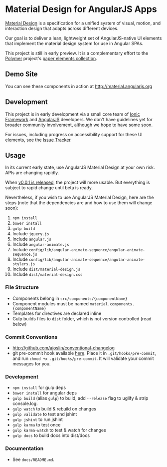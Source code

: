 Material Design for AngularJS Apps
=======

[Material Design](http://www.google.com/design/spec/material-design/) is a specification for a unified system of visual, motion, and interaction design that adapts across different devices.

Our goal is to deliver a lean, lightweight set of AngularJS-native UI elements that implement the material design system for use in Angular SPAs. 

This project is still in early preview. It is a complementary effort to the [Polymer](http://www.polymer-project.org/) project's [paper elements collection](http://www.polymer-project.org/docs/elements/paper-elements.html).

## Demo Site

You can see these components in action at http://material.angularjs.org

## Development

This project is in early development via a small core team of [Ionic Framework](http://ionicframework.com/) and [AngularJS](http://angularjs.org) developers. We don't have guidelines yet for broader community involvement, although we hope to have some soon.

For issues, including progress on accessibility support for these UI elements, see the [Issue Tracker](https://github.com/angular/material/issues)

## Usage

In its current early state, use AngularJS Material Design at your own risk.  APIs are changing rapidly.

When [v0.0.1 is released](https://github.com/angular/material/issues?milestone=2&state=open), the project will more usable.  But everything is subject to rapid change until beta is ready.

Nevertheless, if you wish to use AngularJS Material Design, here are the steps (note that the dependencies are and how to use them will change soon):

1. `npm install`
1. `bower install`
1. `gulp build`
1. Include `jquery.js`
1. Include `angular.js`
1. Include `angular-animate.js`
1. Include `config/lib/angular-animate-sequence/angular-animate-sequence.js`
1. Include `config/lib/angular-animate-sequence/angular-animate-stylers.js`
1. Include `dist/material-design.js`
1. Include `dist/material-design.css`

### File Structure

- Components belong in `src/components/{componentName}`
- Component modules must be named `material.components.{componentName}`
- Templates for directives are declared inline
- Gulp builds files to `dist` folder, which is not version controlled (read below)

### Commit Conventions

- http://github.com/ajoslin/conventional-changelog
- git pre-commit hook available [here](https://github.com/angular/angular.js/blob/master/validate-commit-msg.js).  Place it in `.git/hooks/pre-commit`, and run `chmod +x .git/hooks/pre-commit`. It will validate your commit messages for you.

### Development 

- `npm install` for gulp deps
- `bower install` for angular deps
- `gulp build` (alias `gulp`) to build, add `--release` flag to uglify & strip console.log.
- `gulp watch` to build & rebuild on changes
- `gulp validate` to test and jshint
- `gulp jshint` to run jshint
- `gulp karma` to test once
- `gulp karma-watch` to test & watch for changes
- `gulp docs` to build docs into dist/docs

### Documentation

- See `docs/README.md`.
